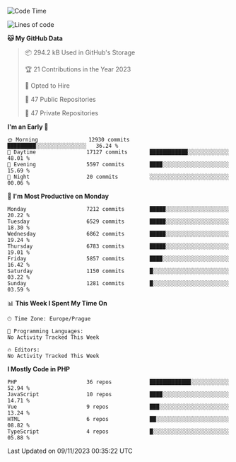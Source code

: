 <!--START_SECTION:waka-->
![Code Time](http://img.shields.io/badge/Code%20Time-1%2C583%20hrs%2058%20mins-blue)

![Lines of code](https://img.shields.io/badge/From%20Hello%20World%20I%27ve%20Written-11.5%20million%20lines%20of%20code-blue)

**🐱 My GitHub Data** 

> 📦 294.2 kB Used in GitHub's Storage 
 > 
> 🏆 21 Contributions in the Year 2023
 > 
> 💼 Opted to Hire
 > 
> 📜 47 Public Repositories 
 > 
> 🔑 47 Private Repositories 
 > 
**I'm an Early 🐤** 

```text
🌞 Morning                12930 commits       █████████░░░░░░░░░░░░░░░░   36.24 % 
🌆 Daytime                17127 commits       ████████████░░░░░░░░░░░░░   48.01 % 
🌃 Evening                5597 commits        ████░░░░░░░░░░░░░░░░░░░░░   15.69 % 
🌙 Night                  20 commits          ░░░░░░░░░░░░░░░░░░░░░░░░░   00.06 % 
```
📅 **I'm Most Productive on Monday** 

```text
Monday                   7212 commits        █████░░░░░░░░░░░░░░░░░░░░   20.22 % 
Tuesday                  6529 commits        █████░░░░░░░░░░░░░░░░░░░░   18.30 % 
Wednesday                6862 commits        █████░░░░░░░░░░░░░░░░░░░░   19.24 % 
Thursday                 6783 commits        █████░░░░░░░░░░░░░░░░░░░░   19.01 % 
Friday                   5857 commits        ████░░░░░░░░░░░░░░░░░░░░░   16.42 % 
Saturday                 1150 commits        █░░░░░░░░░░░░░░░░░░░░░░░░   03.22 % 
Sunday                   1281 commits        █░░░░░░░░░░░░░░░░░░░░░░░░   03.59 % 
```


📊 **This Week I Spent My Time On** 

```text
🕑︎ Time Zone: Europe/Prague

💬 Programming Languages: 
No Activity Tracked This Week

🔥 Editors: 
No Activity Tracked This Week
```

**I Mostly Code in PHP** 

```text
PHP                      36 repos            █████████████░░░░░░░░░░░░   52.94 % 
JavaScript               10 repos            ████░░░░░░░░░░░░░░░░░░░░░   14.71 % 
Vue                      9 repos             ███░░░░░░░░░░░░░░░░░░░░░░   13.24 % 
HTML                     6 repos             ██░░░░░░░░░░░░░░░░░░░░░░░   08.82 % 
TypeScript               4 repos             █░░░░░░░░░░░░░░░░░░░░░░░░   05.88 % 
```




 Last Updated on 09/11/2023 00:35:22 UTC
<!--END_SECTION:waka-->
<!--
**AlexKratky/AlexKratky** is a ✨ _special_ ✨ repository because its `README.md` (this file) appears on your GitHub profile.

Here are some ideas to get you started:

- 🔭 I’m currently working on ...
- 🌱 I’m currently learning ...
- 👯 I’m looking to collaborate on ...
- 🤔 I’m looking for help with ...
- 💬 Ask me about ...
- 📫 How to reach me: ...
- 😄 Pronouns: ...
- ⚡ Fun fact: ...
-->
